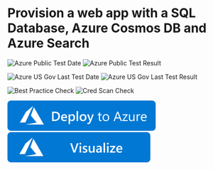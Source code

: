 # Provision a web app with a SQL Database, Azure Cosmos DB and Azure Search

![Azure Public Test Date](https://azurequickstartsservice.blob.core.windows.net/badges/301-web-app-sql-docdb-search/PublicLastTestDate.svg)
![Azure Public Test Result](https://azurequickstartsservice.blob.core.windows.net/badges/301-web-app-sql-docdb-search/PublicDeployment.svg)

![Azure US Gov Last Test Date](https://azurequickstartsservice.blob.core.windows.net/badges/301-web-app-sql-docdb-search/FairfaxLastTestDate.svg)
![Azure US Gov Last Test Result](https://azurequickstartsservice.blob.core.windows.net/badges/301-web-app-sql-docdb-search/FairfaxDeployment.svg)

![Best Practice Check](https://azurequickstartsservice.blob.core.windows.net/badges/301-web-app-sql-docdb-search/BestPracticeResult.svg)
![Cred Scan Check](https://azurequickstartsservice.blob.core.windows.net/badges/301-web-app-sql-docdb-search/CredScanResult.svg)

[![Deploy To Azure](https://raw.githubusercontent.com/Azure/azure-quickstart-templates/master/1-CONTRIBUTION-GUIDE/images/deploytoazure.svg?sanitize=true)]("https://portal.azure.com/#create/Microsoft.Template/uri/https%3A%2F%2Fraw.githubusercontent.com%2FAzure%2Fazure-quickstart-templates%2Fmaster%2F301-web-app-sql-docdb-search%2Fazuredeploy.json")
[![Visualize](https://raw.githubusercontent.com/Azure/azure-quickstart-templates/master/1-CONTRIBUTION-GUIDE/images/visualizebutton.svg?sanitize=true)]("http://armviz.io/#/?load=https%3A%2F%2Fraw.githubusercontent.com%2FAzure%2Fazure-quickstart-templates%2Fmaster%2F301-web-app-sql-docdb-search%2Fazuredeploy.json")
